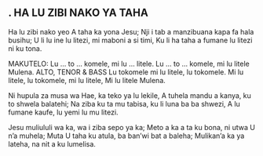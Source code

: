 ## . HA LU ZIBI NAKO YA TAHA

Ha lu zibi nako yeo A taha ka yona Jesu;
Nji i tab a manzibuana kapa fa hala busihu;
U li lu ine lu litezi, mi maboni a si timi,
Ku li ha taha a fumane lu litezi ni ku tona.

MAKUTELO:
Lu … to … komele, mi lu … litele.
Lu … to … komele, mi lu litele Mulena.
ALTO, TENOR & BASS
Lu tokomele mi lu litele, lu tokomele.
Mi lu litele, lu tokomele, mi lu litele,
Mi lu litele Mulena.


Ni hupula za musa wa Hae, ka teko ya lu lekile,
A tuhela mandu a kanya, ku to shwela balatehi;
Na ziba ku ta mu tabisa, ku li luna ba ba shwezi,
A lu fumane kaufe, lu yemi lu mu litezi.


Jesu muliululi wa ka, wa i ziba sepo ya ka;
Meto a ka a ta ku bona, ni utwa U n’a muhela;
Muta U taha ku atula, ba ban’wi bat a baleha;
Mulikan’a ka ya lateha, na nit a ku lumelisa.


